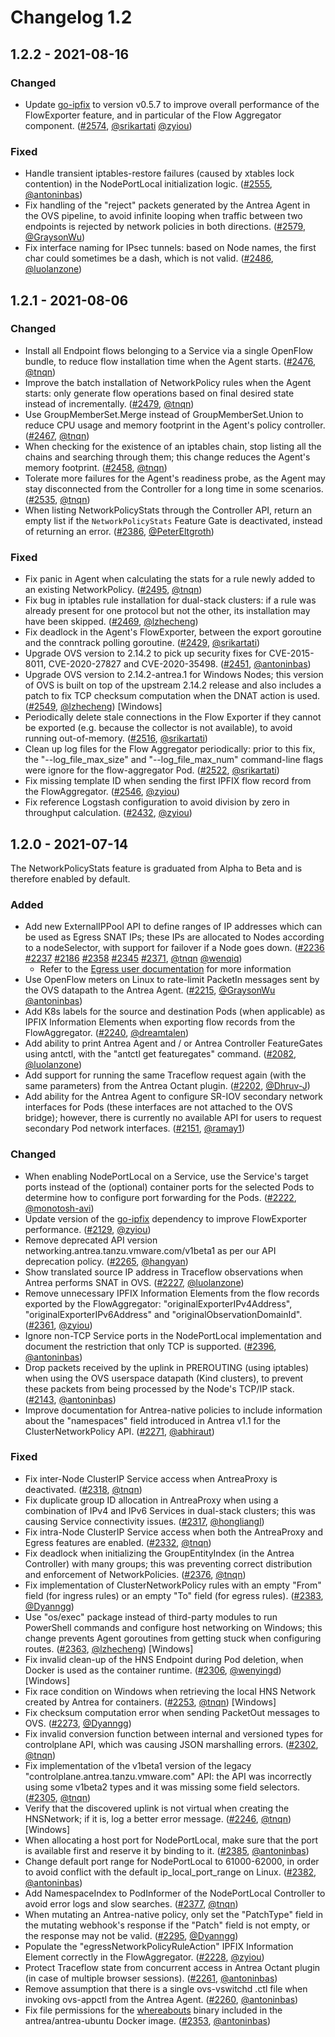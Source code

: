 # Changelog 1.2

## 1.2.2 - 2021-08-16

### Changed

- Update [go-ipfix] to version v0.5.7 to improve overall performance of the FlowExporter feature, and in particular of the Flow Aggregator component. ([#2574](https://github.com/antrea-io/antrea/pull/2574), [@srikartati] [@zyiou])

### Fixed

- Handle transient iptables-restore failures (caused by xtables lock contention) in the NodePortLocal initialization logic. ([#2555](https://github.com/antrea-io/antrea/pull/2555), [@antoninbas])
- Fix handling of the "reject" packets generated by the Antrea Agent in the OVS pipeline, to avoid infinite looping when traffic between two endpoints is rejected by network policies in both directions. ([#2579](https://github.com/antrea-io/antrea/pull/2579), [@GraysonWu])
- Fix interface naming for IPsec tunnels: based on Node names, the first char could sometimes be a dash, which is not valid. ([#2486](https://github.com/antrea-io/antrea/pull/2486), [@luolanzone])

## 1.2.1 - 2021-08-06

### Changed

- Install all Endpoint flows belonging to a Service via a single OpenFlow bundle, to reduce flow installation time when the Agent starts. ([#2476](https://github.com/antrea-io/antrea/pull/2476), [@tnqn])
- Improve the batch installation of NetworkPolicy rules when the Agent starts: only generate flow operations based on final desired state instead of incrementally. ([#2479](https://github.com/antrea-io/antrea/pull/2479), [@tnqn])
- Use GroupMemberSet.Merge instead of GroupMemberSet.Union to reduce CPU usage and memory footprint in the Agent's policy controller. ([#2467](https://github.com/antrea-io/antrea/pull/2467), [@tnqn])
- When checking for the existence of an iptables chain, stop listing all the chains and searching through them; this change reduces the Agent's memory footprint. ([#2458](https://github.com/antrea-io/antrea/pull/2458), [@tnqn])
- Tolerate more failures for the Agent's readiness probe, as the Agent may stay disconnected from the Controller for a long time in some scenarios. ([#2535](https://github.com/antrea-io/antrea/pull/2535), [@tnqn])
- When listing NetworkPolicyStats through the Controller API, return an empty list if the `NetworkPolicyStats` Feature Gate is deactivated, instead of returning an error. ([#2386](https://github.com/antrea-io/antrea/pull/2386), [@PeterEltgroth])

### Fixed

- Fix panic in Agent when calculating the stats for a rule newly added to an existing NetworkPolicy. ([#2495](https://github.com/antrea-io/antrea/pull/2495), [@tnqn])
- Fix bug in iptables rule installation for dual-stack clusters: if a rule was already present for one protocol but not the other, its installation may have been skipped. ([#2469](https://github.com/antrea-io/antrea/pull/2469), [@lzhecheng])
- Fix deadlock in the Agent's FlowExporter, between the export goroutine and the conntrack polling goroutine. ([#2429](https://github.com/antrea-io/antrea/pull/2429), [@srikartati])
- Upgrade OVS version to 2.14.2 to pick up security fixes for CVE-2015-8011, CVE-2020-27827 and CVE-2020-35498. ([#2451](https://github.com/antrea-io/antrea/pull/2451), [@antoninbas])
- Upgrade OVS version to 2.14.2-antrea.1 for Windows Nodes; this version of OVS is built on top of the upstream 2.14.2 release and also includes a patch to fix TCP checksum computation when the DNAT action is used. ([#2549](https://github.com/antrea-io/antrea/pull/2549), [@lzhecheng]) [Windows]
- Periodically delete stale connections in the Flow Exporter if they cannot be exported (e.g. because the collector is not available), to avoid running out-of-memory. ([#2516](https://github.com/antrea-io/antrea/pull/2516), [@srikartati])
- Clean up log files for the Flow Aggregator periodically: prior to this fix, the "--log_file_max_size" and "--log_file_max_num" command-line flags were ignore for the flow-aggregator Pod. ([#2522](https://github.com/antrea-io/antrea/pull/2522), [@srikartati])
- Fix missing template ID when sending the first IPFIX flow record from the FlowAggregator. ([#2546](https://github.com/antrea-io/antrea/pull/2546), [@zyiou])
- Fix reference Logstash configuration to avoid division by zero in throughput calculation. ([#2432](https://github.com/antrea-io/antrea/pull/2432), [@zyiou])

## 1.2.0 - 2021-07-14

The NetworkPolicyStats feature is graduated from Alpha to Beta and is therefore enabled by default.

### Added

- Add new ExternalIPPool API to define ranges of IP addresses which can be used as Egress SNAT IPs; these IPs are allocated to Nodes according to a nodeSelector, with support for failover if a Node goes down. ([#2236](https://github.com/antrea-io/antrea/pull/2236) [#2237](https://github.com/antrea-io/antrea/pull/2237) [#2186](https://github.com/antrea-io/antrea/pull/2186) [#2358](https://github.com/antrea-io/antrea/pull/2358) [#2345](https://github.com/antrea-io/antrea/pull/2345) [#2371](https://github.com/antrea-io/antrea/pull/2371), [@tnqn] [@wenqiq])
  * Refer to the [Egress user documentation](https://github.com/antrea-io/antrea/blob/v1.2.0/docs/egress.md) for more information
- Use OpenFlow meters on Linux to rate-limit PacketIn messages sent by the OVS datapath to the Antrea Agent. ([#2215](https://github.com/antrea-io/antrea/pull/2215), [@GraysonWu] [@antoninbas])
- Add K8s labels for the source and destination Pods (when applicable) as IPFIX Information Elements when exporting flow records from the FlowAggregator. ([#2240](https://github.com/antrea-io/antrea/pull/2240), [@dreamtalen])
- Add ability to print Antrea Agent and / or Antrea Controller FeatureGates using antctl, with the "antctl get featuregates" command. ([#2082](https://github.com/antrea-io/antrea/pull/2082), [@luolanzone])
- Add support for running the same Traceflow request again (with the same parameters) from the Antrea Octant plugin. ([#2202](https://github.com/antrea-io/antrea/pull/2202), [@Dhruv-J])
- Add ability for the Antrea Agent to configure SR-IOV secondary network interfaces for Pods (these interfaces are not attached to the OVS bridge); however, there is currently no available API for users to request secondary Pod network interfaces. ([#2151](https://github.com/antrea-io/antrea/pull/2151), [@ramay1])

### Changed

- When enabling NodePortLocal on a Service, use the Service's target ports instead of the (optional) container ports for the selected Pods to determine how to configure port forwarding for the Pods. ([#2222](https://github.com/antrea-io/antrea/pull/2222), [@monotosh-avi])
- Update version of the [go-ipfix] dependency to improve FlowExporter performance. ([#2129](https://github.com/antrea-io/antrea/pull/2129), [@zyiou])
- Remove deprecated API version networking.antrea.tanzu.vmware.com/v1beta1 as per our API deprecation policy. ([#2265](https://github.com/antrea-io/antrea/pull/2265), [@hangyan])
- Show translated source IP address in Traceflow observations when Antrea performs SNAT in OVS. ([#2227](https://github.com/antrea-io/antrea/pull/2227), [@luolanzone])
- Remove unnecessary IPFIX Information Elements from the flow records exported by the FlowAggregator: "originalExporterIPv4Address", "originalExporterIPv6Address" and "originalObservationDomainId". ([#2361](https://github.com/antrea-io/antrea/pull/2361), [@zyiou])
- Ignore non-TCP Service ports in the NodePortLocal implementation and document the restriction that only TCP is supported. ([#2396](https://github.com/antrea-io/antrea/pull/2396), [@antoninbas])
- Drop packets received by the uplink in PREROUTING (using iptables) when using the OVS userspace datapath (Kind clusters), to prevent these packets from being processed by the Node's TCP/IP stack. ([#2143](https://github.com/antrea-io/antrea/pull/2143), [@antoninbas])
- Improve documentation for Antrea-native policies to include information about the "namespaces" field introduced in Antrea v1.1 for the ClusterNetworkPolicy API. ([#2271](https://github.com/antrea-io/antrea/pull/2271), [@abhiraut])

### Fixed

- Fix inter-Node ClusterIP Service access when AntreaProxy is deactivated. ([#2318](https://github.com/antrea-io/antrea/pull/2318), [@tnqn])
- Fix duplicate group ID allocation in AntreaProxy when using a combination of IPv4 and IPv6 Services in dual-stack clusters; this was causing Service connectivity issues. ([#2317](https://github.com/antrea-io/antrea/pull/2317), [@hongliangl])
- Fix intra-Node ClusterIP Service access when both the AntreaProxy and Egress features are enabled. ([#2332](https://github.com/antrea-io/antrea/pull/2332), [@tnqn])
- Fix deadlock when initializing the GroupEntityIndex (in the Antrea Controller) with many groups; this was preventing correct distribution and enforcement of NetworkPolicies. ([#2376](https://github.com/antrea-io/antrea/pull/2376), [@tnqn])
- Fix implementation of ClusterNetworkPolicy rules with an empty "From" field (for ingress rules) or an empty "To" field (for egress rules). ([#2383](https://github.com/antrea-io/antrea/pull/2383), [@Dyanngg])
- Use "os/exec" package instead of third-party modules to run PowerShell commands and configure host networking on Windows; this change prevents Agent goroutines from getting stuck when configuring routes. ([#2363](https://github.com/antrea-io/antrea/pull/2363), [@lzhecheng]) [Windows]
- Fix invalid clean-up of the HNS Endpoint during Pod deletion, when Docker is used as the container runtime. ([#2306](https://github.com/antrea-io/antrea/pull/2306), [@wenyingd]) [Windows]
- Fix race condition on Windows when retrieving the local HNS Network created by Antrea for containers. ([#2253](https://github.com/antrea-io/antrea/pull/2253), [@tnqn]) [Windows]
- Fix checksum computation error when sending PacketOut messages to OVS. ([#2273](https://github.com/antrea-io/antrea/pull/2273), [@Dyanngg])
- Fix invalid conversion function between internal and versioned types for controlplane API, which was causing JSON marshalling errors. ([#2302](https://github.com/antrea-io/antrea/pull/2302), [@tnqn])
- Fix implementation of the v1beta1 version of the legacy "controlplane.antrea.tanzu.vmware.com" API: the API was incorrectly using some v1beta2 types and it was missing some field selectors. ([#2305](https://github.com/antrea-io/antrea/pull/2305), [@tnqn])
- Verify that the discovered uplink is not virtual when creating the HNSNetwork; if it is, log a better error message. ([#2246](https://github.com/antrea-io/antrea/pull/2246), [@tnqn]) [Windows]
- When allocating a host port for NodePortLocal, make sure that the port is available first and reserve it by binding to it. ([#2385](https://github.com/antrea-io/antrea/pull/2385), [@antoninbas])
- Change default port range for NodePortLocal to 61000-62000, in order to avoid conflict with the default ip_local_port_range on Linux. ([#2382](https://github.com/antrea-io/antrea/pull/2382), [@antoninbas])
- Add NamespaceIndex to PodInformer of the NodePortLocal Controller to avoid error logs and slow searches. ([#2377](https://github.com/antrea-io/antrea/pull/2377), [@tnqn])
- When mutating an Antrea-native policy, only set the "PatchType" field in the mutating webhook's response if the "Patch" field is not empty, or the response may not be valid. ([#2295](https://github.com/antrea-io/antrea/pull/2295), [@Dyanngg])
- Populate the "egressNetworkPolicyRuleAction" IPFIX Information Element correctly in the FlowAggregator. ([#2228](https://github.com/antrea-io/antrea/pull/2228), [@zyiou])
- Protect Traceflow state from concurrent access in Antrea Octant plugin (in case of multiple browser sessions). ([#2261](https://github.com/antrea-io/antrea/pull/2261), [@antoninbas])
- Remove assumption that there is a single ovs-vswitchd .ctl file when invoking ovs-appctl from the Antrea Agent. ([#2260](https://github.com/antrea-io/antrea/pull/2260), [@antoninbas])
- Fix file permissions for the [whereabouts] binary included in the antrea/antrea-ubuntu Docker image. ([#2353](https://github.com/antrea-io/antrea/pull/2353), [@antoninbas])

[go-ipfix]: https://github.com/vmware/go-ipfix
[whereabouts]: https://github.com/k8snetworkplumbingwg/whereabouts

[@abhiraut]: https://github.com/abhiraut
[@antoninbas]: https://github.com/antoninbas
[@Dhruv-J]: https://github.com/Dhruv-J
[@dreamtalen]: https://github.com/dreamtalen
[@Dyanngg]: https://github.com/Dyanngg
[@GraysonWu]: https://github.com/GraysonWu
[@hangyan]: https://github.com/hangyan
[@hongliangl]: https://github.com/hongliangl
[@luolanzone]: https://github.com/luolanzone
[@lzhecheng]: https://github.com/lzhecheng
[@monotosh-avi]: https://github.com/monotosh-avi
[@PeterEltgroth]: https://github.com/PeterEltgroth
[@ramay1]: https://github.com/ramay1
[@srikartati]: https://github.com/srikartati
[@tnqn]: https://github.com/tnqn
[@wenqiq]: https://github.com/wenqiq
[@wenyingd]: https://github.com/wenyingd
[@zyiou]: https://github.com/zyiou
